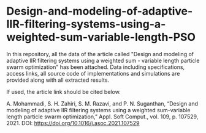 # Design-and-modeling-of-adaptive-IIR-filtering-systems-using-a-weighted-sum-variable-length-PSO

In this repository, all the data of the article called "Design and modeling of adaptive IIR filtering systems using a weighted sum - variable length particle swarm optimization" has been attached.
Data including specifications, access links, all source code of implementations and simulations are provided along with all extracted results.

If used, the article link should be cited below.

A. Mohammadi, S. H. Zahiri, S. M. Razavi, and P. N. Suganthan, “Design and modeling of adaptive IIR filtering systems using a weighted sum-variable length particle swarm optimization,” Appl. Soft Comput., vol. 109, p. 107529, 2021. DOI: https://doi.org/10.1016/j.asoc.2021.107529
